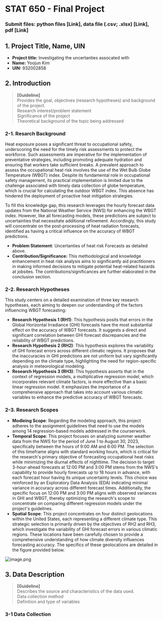 # STAT 650 - Final Project

### Submit files: python files [Link], data file (.csv; .xlsx) [Link], pdf [Link]

## 1. Project Title, Name, UIN
- **Project title:** Investigating the uncertanties assocated with 
- **Name:** Yoojun Kim
- **UIN:** 932002858

## 2. Introduction
> **[Guideline]** </br>
> Provides the goal, objectives (research hypotheses) and background of the project. </br>
> Research interest/problem statement </br>
> Significance of the project </br>
> Theoretical background of the topic being addressed

### 2-1. Resarch Background 
Heat exposure poses a significant threat to occupational safety, underscoring the need for the timely risk assessments to protect the workforce. Such assessments are imperative for the implementation of preventative strategies, including promoting adequate hydration and ensuring that workers take sufficient breaks. A prevalent approach to assess the occupational heat risk involves the use of the Wet Bulb Globe Temperature (WBGT) index. Despite its fundamental role in occupational safety management, its practical implementation is limited due to the challenge associated with timely data collection of globe temperature, which is crucial for calculating the outdoor WBGT index. This absence has hindered the deployment of proactive heat mitigation strategies. </br>

To fill this knowledge gap, this research leverages the hourly forecast data updates from the National Weather Service (NWS) for enhancing the WBGT index. However, like all forecasting models, these predictions are subject to uncertainties that necessitate additional refinement. Accordingly, this study will concentrate on the post-processing of heat radiation forecasts, identified as having a critical influence on the accuracy of WBGT predictions.

- **Problem Statement**: Uncertanties of heat risk Forecasts as detailed above.
- **Contribution/Significance:**  This methodological and knowledge enhancement in heat risk analysis aims to significantly aid practitioners in making informed decisions to mitigate potential heat-related hazards at jobsites. The contributions/significances are further elaborated in the conclusion section.

### 2-2. Research Hypotheses 
This study centers on a detailed examination of three key research hypotheses, each aiming to deepen our understanding of the factors influencing WBGT forecasting:
- **Research Hypothesis 1 (RH1)**: This hypothesis posits that errors in the Global Horizontal Irradiance (GHI) forecasts have the most substantial effect on the accuracy of WBGT forecasts. It suggests a direct and significant correlation between GHI forecast discrepancies and the reliability of WBGT predictions.
- **Research Hypothesis 2 (RH2)**: This hypothesis explores the variability of GHI forecast errors across different climatic regions. It proposes that the inaccuracies in GHI predictions are not uniform but vary significantly depending on the climate type, highlighting the need for region-specific analysis in meteorological modeling.
- **Research Hypothesis 3 (RH3)**: This hypothesis asserts that in the context of regression models, a multiplicative regression model, which incorporates relevant climate factors, is more effective than a basic linear regression model. It emphasizes the importance of a comprehensive approach that takes into account various climatic variables to enhance the predictive accuracy of WBGT forecasts.

### 2-3. Research Scopes
- **Modleing Scope**: Regarding the modeling approach, this project adheres to the assignment guidelines that need to use the models among 14 regression-based models addressed in the courserwork.
- **Temporal Scope**: This project focuses on analyzing summer weather data from the NWS for the period of June 1 to August 30, 2023, specifically between the hours of 9:00 AM and 6:00 PM. The selection of this timeframe aligns with standard working hours, which is critical for the research's primary objective of forecasting occupational heat risks while minimizing the diurnal effects of nighttime. The decision to target 3-hour-ahead forecasts at 12:00 PM and 3:00 PM stems from the NWS's capability to provide hourly forecasts up to 18 hours in advance, with each forecast hour having its unique uncertainty levels. This choice was reinforced by an Exploratory Data Analysis (EDA) indicating minimal variance in accuracy across different forecast times. Additionally, the specific focus on 12:00 PM and 3:00 PM aligns with observed variances in GHI and WBGT, thereby optimizing the research's scope to concentrate on comparing different regression models under the project's guidelines.
- **Spatial Scope**: This project concentrates on four distinct geolocations within the United States, each representing a different climate type. This strategic selection is primarily driven by the objectives of RH2 and RH3, which investigate the variability of GHI forecast errors in various climatic regions. These locations have been carefully chosen to provide a comprehensive understanding of how climate diversity influences forecasting accuracy. The specifics of these geolocations are detailed in the figure provided below.

![image.png](attachment:4a8ae91a-00b6-416c-ae17-ed1ff3d13c17.png)

## 3. Data Description
> **[Guideline]** </br>
> Describes the source and characteristics of the data used. </br>
> Data collection method</br>
> Definition and type of variables</br>

### 3-1 Data Collection
